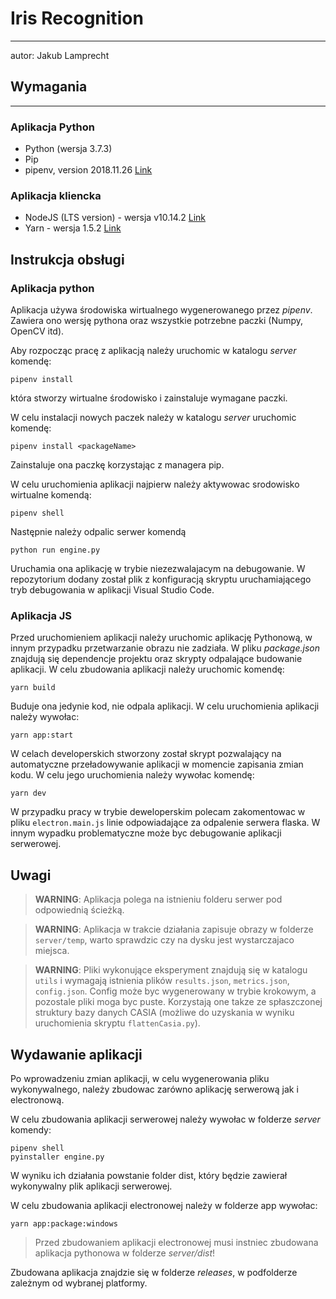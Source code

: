 # Iris Recognition
------

autor: Jakub Lamprecht

## Wymagania
------

### Aplikacja Python

* Python (wersja 3.7.3)
* Pip
* pipenv, version 2018.11.26 [Link](https://pipenv-fork.readthedocs.io/en/latest/)

### Aplikacja kliencka

* NodeJS (LTS version) - wersja v10.14.2 [Link](https://nodejs.org/en/)
* Yarn - wersja 1.5.2 [Link](https://yarnpkg.com/en/docs/install#windows-stable)

## Instrukcja obsługi

### Aplikacja python

Aplikacja używa środowiska wirtualnego wygenerowanego przez *pipenv*. Zawiera ono
wersję pythona oraz wszystkie potrzebne paczki (Numpy, OpenCV itd).

Aby rozpocząc pracę z aplikacją należy uruchomic w katalogu *server* komendę:
```
pipenv install
```
która stworzy wirtualne środowisko i zainstaluje wymagane paczki.

W celu instalacji nowych paczek należy w katalogu *server* uruchomic komendę:
```
pipenv install <packageName>
```
Zainstaluje ona paczkę korzystając z managera pip.

W celu uruchomienia aplikacji najpierw należy aktywowac srodowisko wirtualne komendą:
```
pipenv shell
```

Następnie należy odpalic serwer komendą
```
python run engine.py
```

Uruchamia ona aplikację w trybie niezezwalajacym na debugowanie. W repozytorium dodany został plik z konfiguracją skryptu uruchamiającego tryb debugowania w aplikacji Visual Studio Code.

### Aplikacja JS

Przed uruchomieniem aplikacji należy uruchomic aplikację Pythonową, w innym przypadku przetwarzanie obrazu nie zadziała. W pliku *package.json* znajdują się
dependencje projektu oraz skrypty odpalające budowanie aplikacji. W celu zbudowania
aplikacji należy uruchomic komendę:

```
yarn build
```

Buduje ona jedynie kod, nie odpala aplikacji. W celu uruchomienia aplikacji należy
wywołac:

```
yarn app:start
```

W celach developerskich stworzony został skrypt pozwalający na automatyczne przeładowywanie aplikacji w momencie zapisania zmian kodu. W celu jego uruchomienia należy wywołac komendę:

```
yarn dev
```

W przypadku pracy w trybie deweloperskim polecam zakomentowac w pliku `electron.main.js` linie odpowiadające za odpalenie serwera flaska. W innym wypadku problematyczne może byc debugowanie aplikacji serwerowej.

## Uwagi

> **WARNING**: Aplikacja polega na istnieniu folderu serwer pod odpowiednią ścieżką.

> **WARNING**: Aplikacja w trakcie działania zapisuje obrazy w folderze `server/temp`, warto sprawdzic czy na dysku jest wystarczajaco miejsca.

> **WARNING**: Pliki wykonujące eksperyment znajdują się w katalogu `utils` i wymagają istnienia plików `results.json`, `metrics.json`, `config.json`. Config może
byc wygenerowany w trybie krokowym, a pozostale pliki moga byc puste. Korzystają one takze ze spłaszczonej struktury bazy danych CASIA (możliwe do uzyskania w wyniku uruchomienia skryptu `flattenCasia.py`).

## Wydawanie aplikacji

Po wprowadzeniu zmian aplikacji, w celu wygenerowania pliku wykonywalnego, należy zbudowac zarówno aplikację serwerową jak i electronową.

W celu zbudowania aplikacji serwerowej należy wywołac w folderze *server* komendy:

```
pipenv shell
pyinstaller engine.py
```

W wyniku ich działania powstanie folder dist, który będzie zawierał wykonywalny plik aplikacji serwerowej.

W celu zbudowania aplikacji electronowej należy w folderze app wywołac:

```
yarn app:package:windows
```

> Przed zbudowaniem aplikacji electronowej musi instniec zbudowana aplikacja pythonowa w folderze *server/dist*!

Zbudowana aplikacja znajdzie się w folderze *releases*, w podfolderze zależnym od wybranej platformy.
